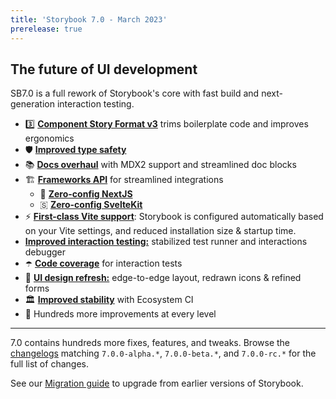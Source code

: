 ```yaml
---
title: 'Storybook 7.0 - March 2023'
prerelease: true
---
```


## The future of UI development

SB7.0 is a full rework of Storybook's core with fast build and next-generation interaction testing.

- 3️⃣ [**Component Story Format v3**](https://storybook.js.org/blog/storybook-csf3-is-here/) trims boilerplate code and improves ergonomics
- 🛡️ [**Improved type safety**](https://storybook.js.org/blog/improved-type-safety-in-storybook-7/)
- 📚 [**Docs overhaul**](https://storybook.js.org/blog/storybook-7-docs/) with MDX2 support and streamlined doc blocks
- 🏗️ [**Frameworks API**](https://storybook.js.org/blog/framework-api/) for streamlined integrations
  - 🔼 [**Zero-config NextJS**](https://storybook.js.org/blog/integrate-nextjs-and-storybook-automatically/)
  - 🇸 [**Zero-config SvelteKit**](https://storybook.js.org/blog/storybook-for-sveltekit/)
- ⚡️ [**First-class Vite support**](https://storybook.js.org/blog/first-class-vite-support-in-storybook/): Storybook is configured automatically based on your Vite settings, and reduced installation size & startup time.
- [**Improved interaction testing:**](https://storybook.js.org/blog/test-component-interactions-with-storybook/) stabilized test runner and interactions debugger
- ☂️ [**Code coverage**](https://storybook.js.org/blog/code-coverage-with-the-storybook-test-runner/) for interaction tests
- 🎨 [**UI design refresh:**](https://storybook.js.org/blog/7-0-design-alpha/) edge-to-edge layout, redrawn icons & refined forms
- 🏛️ [**Improved stability**](https://storybook.js.org/blog/storybook-ecosystem-ci/) with Ecosystem CI
- 💯 Hundreds more improvements at every level

---

7.0 contains hundreds more fixes, features, and tweaks. Browse the [changelogs](https://github.com/storybookjs/storybook/blob/next/CHANGELOG.md) matching `7.0.0-alpha.*`, `7.0.0-beta.*`, and `7.0.0-rc.*` for the full list of changes.

See our [Migration guide](https://storybook.js.org/migration-guides/7.0) to upgrade from earlier versions of Storybook.
